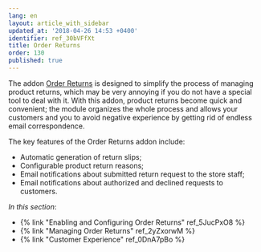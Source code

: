 ```yaml
---
lang: en
layout: article_with_sidebar
updated_at: '2018-04-26 14:53 +0400'
identifier: ref_30bVFfXt
title: Order Returns
order: 130
published: true
---
```

The addon [Order Returns](https://market.x-cart.com/addons/order-returns.html) is designed to simplify the process of managing product returns, which may be very annoying if you do not have a special tool to deal with it. With this addon, product returns become quick and convenient; the module organizes the whole process and allows your customers and you to avoid negative experience by getting rid of endless email correspondence.

The key features of the Order Returns addon include:

* Automatic generation of return slips;
* Configurable product return reasons;
* Email notifications about submitted return request to the store staff;
* Email notifications about authorized and declined requests to customers.

_In this section_:

*  {% link "Enabling and Configuring Order Returns" ref_5JucPxO8 %}
*  {% link "Managing Order Returns" ref_2yZxorwM %}
*  {% link "Customer Experience" ref_0DnA7pBo %}
